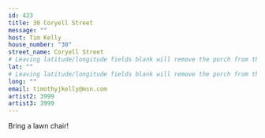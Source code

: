 ```yaml
---
id: 423
title: 30 Coryell Street
message: ""
host: Tim Kelly
house_number: "30"
street_name: Coryell Street
# Leaving latitude/longitude fields blank will remove the porch from the Porchfest map.
lat: ""
# Leaving latitude/longitude fields blank will remove the porch from the Porchfest map.
long: ""
email: timothyjkelly@msn.com
artist2: 3999
artist3: 3999
---
```

B﻿ring a lawn chair!
